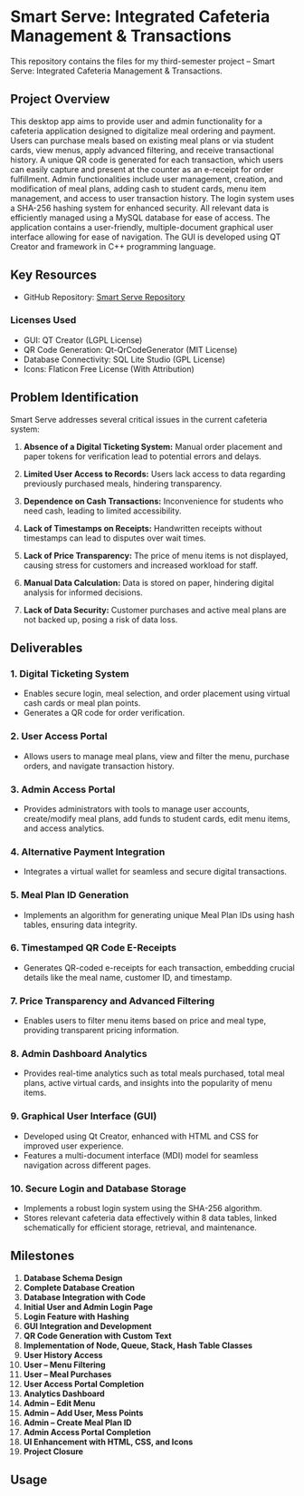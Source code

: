 # Smart Serve: Integrated Cafeteria Management & Transactions

This repository contains the files for my third-semester project – Smart Serve: Integrated Cafeteria Management & Transactions.

## Project Overview
This desktop app aims to provide user and admin functionality for a cafeteria application designed to digitalize meal ordering and payment. Users can purchase meals based on existing meal plans or via student cards, view menus, apply advanced filtering, and receive transactional history. A unique QR code is generated for each transaction, which users can easily capture and present at the counter as an e-receipt for order fulfillment. Admin functionalities include user management, creation, and modification of meal plans, adding cash to student cards, menu item management, and access to user transaction history. The login system uses a SHA-256 hashing system for enhanced security. All relevant data is efficiently managed using a MySQL database for ease of access. The application contains a user-friendly, multiple-document graphical user interface allowing for ease of navigation. The GUI is  developed using QT Creator and framework in C++ programming language.

## Key Resources
- GitHub Repository: [Smart Serve Repository](https://github.com/zoya-hammad/SmartServe)

### Licenses Used
- GUI: QT Creator (LGPL License)
- QR Code Generation: Qt-QrCodeGenerator (MIT License)
- Database Connectivity: SQL Lite Studio (GPL License)
- Icons: Flaticon Free License (With Attribution)

## Problem Identification
Smart Serve addresses several critical issues in the current cafeteria system:

1. **Absence of a Digital Ticketing System:**
    Manual order placement and paper tokens for verification lead to potential errors and delays.
   
2. **Limited User Access to Records:**
   Users lack access to data regarding previously purchased meals, hindering transparency.

3. **Dependence on Cash Transactions:**
   Inconvenience for students who need cash, leading to limited accessibility.

4. **Lack of Timestamps on Receipts:**
    Handwritten receipts without timestamps can lead to disputes over wait times.

5. **Lack of Price Transparency:**
   The price of menu items is not displayed, causing stress for customers and increased workload for staff.

6. **Manual Data Calculation:**
   Data is stored on paper, hindering digital analysis for informed decisions.

7. **Lack of Data Security:**
   Customer purchases and active meal plans are not backed up, posing a risk of data loss.

## Deliverables

### 1. Digital Ticketing System
- Enables secure login, meal selection, and order placement using virtual cash cards or meal plan points.
- Generates a QR code for order verification.

### 2. User Access Portal
- Allows users to manage meal plans, view and filter the menu, purchase orders, and navigate transaction history.

### 3. Admin Access Portal
- Provides administrators with tools to manage user accounts, create/modify meal plans, add funds to student cards, edit menu items, and access analytics.

### 4. Alternative Payment Integration
- Integrates a virtual wallet for seamless and secure digital transactions.

### 5. Meal Plan ID Generation
- Implements an algorithm for generating unique Meal Plan IDs using hash tables, ensuring data integrity.

### 6. Timestamped QR Code E-Receipts
- Generates QR-coded e-receipts for each transaction, embedding crucial details like the meal name, customer ID, and timestamp.

### 7. Price Transparency and Advanced Filtering
- Enables users to filter menu items based on price and meal type, providing transparent pricing information.

### 8. Admin Dashboard Analytics
- Provides real-time analytics such as total meals purchased, total meal plans, active virtual cards, and insights into the popularity of menu items.

### 9. Graphical User Interface (GUI)
- Developed using Qt Creator, enhanced with HTML and CSS for improved user experience.
- Features a multi-document interface (MDI) model for seamless navigation across different pages.

### 10. Secure Login and Database Storage
- Implements a robust login system using the SHA-256 algorithm.
- Stores relevant cafeteria data effectively within 8 data tables, linked schematically for efficient storage, retrieval, and maintenance.

## Milestones

1. **Database Schema Design**
2. **Complete Database Creation**
3. **Database Integration with Code**
4. **Initial User and Admin Login Page**
5. **Login Feature with Hashing**
6. **GUI Integration and Development**
7. **QR Code Generation with Custom Text**
8. **Implementation of Node, Queue, Stack, Hash Table Classes**
9. **User History Access**
10. **User – Menu Filtering**
11. **User – Meal Purchases**
12. **User Access Portal Completion**
13. **Analytics Dashboard**
14. **Admin – Edit Menu**
15. **Admin – Add User, Mess Points**
16. **Admin – Create Meal Plan ID**
17. **Admin Access Portal Completion**
18. **UI Enhancement with HTML, CSS, and Icons**
19. **Project Closure**


## Usage

